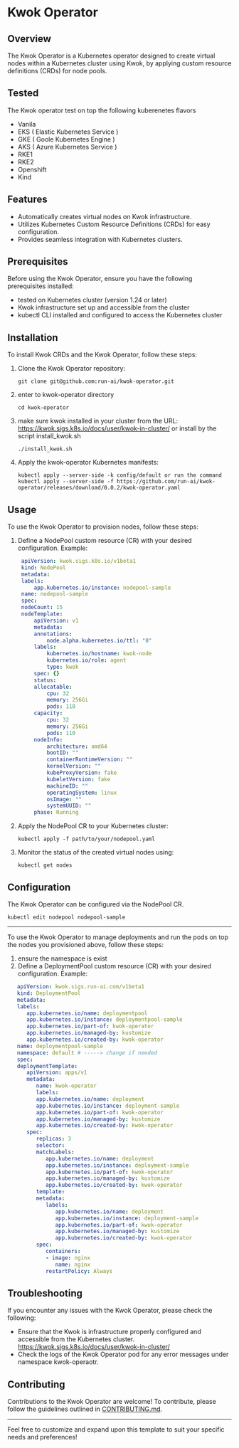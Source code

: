 # Kwok Operator

## Overview

The Kwok Operator is a Kubernetes operator designed to create virtual nodes within a Kubernetes cluster using Kwok, by applying custom resource definitions (CRDs) for node pools.

## Tested
The Kwok operator test on top the following kuberenetes flavors 
  - Vanila 
  - EKS ( Elastic Kubernetes Service )
  - GKE ( Goole Kubernetes Engine )
  - AKS ( Azure Kubernetes Service ) 
  - RKE1 
  - RKE2 
  - Openshift 
  - Kind 

## Features

- Automatically creates virtual nodes on Kwok infrastructure.
- Utilizes Kubernetes Custom Resource Definitions (CRDs) for easy configuration.
- Provides seamless integration with Kubernetes clusters.

## Prerequisites

Before using the Kwok Operator, ensure you have the following prerequisites installed:

- tested on Kubernetes cluster (version 1.24 or later)
- Kwok infrastructure set up and accessible from the cluster
- kubectl CLI installed and configured to access the Kubernetes cluster

## Installation

To install Kwok CRDs and the Kwok Operator, follow these steps:

1. Clone the Kwok Operator repository:

   ```shell
   git clone git@github.com:run-ai/kwok-operator.git
   ```
2. enter to kwok-operator directory
   ```shell
   cd kwok-operator
   ```
3. make sure kwok installed in your cluster from the URL: https://kwok.sigs.k8s.io/docs/user/kwok-in-cluster/
   or install by the script install_kwok.sh
   ```shell
   ./install_kwok.sh
   ```

3. Apply the kwok-operator Kubernetes manifests:
   ```shell
   kubectl apply --server-side -k config/default or run the command kubectl apply --server-side -f https://github.com/run-ai/kwok-operator/releases/download/0.0.2/kwok-operator.yaml
   ```

## Usage

To use the Kwok Operator to provision nodes, follow these steps:

1. Define a NodePool custom resource (CR) with your desired configuration. Example:

   ```yaml
    apiVersion: kwok.sigs.k8s.io/v1beta1
    kind: NodePool
    metadata:
    labels:
        app.kubernetes.io/instance: nodepool-sample
    name: nodepool-sample
    spec:
    nodeCount: 15
    nodeTemplate:
        apiVersion: v1
        metadata:
        annotations:
            node.alpha.kubernetes.io/ttl: "0"
        labels:
            kubernetes.io/hostname: kwok-node
            kubernetes.io/role: agent
            type: kwok
        spec: {}
        status:
        allocatable:
            cpu: 32
            memory: 256Gi
            pods: 110
        capacity:
            cpu: 32
            memory: 256Gi
            pods: 110
        nodeInfo:
            architecture: amd64
            bootID: ""
            containerRuntimeVersion: ""
            kernelVersion: ""
            kubeProxyVersion: fake
            kubeletVersion: fake
            machineID: ""
            operatingSystem: linux
            osImage: ""
            systemUUID: ""
        phase: Running
   ```

2. Apply the NodePool CR to your Kubernetes cluster:

   ```shell
   kubectl apply -f path/to/your/nodepool.yaml
   ```

3. Monitor the status of the created virtual nodes using:
   ```shell
   kubectl get nodes 
   ```

## Configuration

The Kwok Operator can be configured via the NodePool CR.
   ```shell
   kubectl edit nodepool nodepool-sample
   ```

----
To use the Kwok Operator to manage deployments and run the pods on top the nodes you provisioned above, follow these steps:
1. ensure the namespace is exist  
2. Define a DeploymentPool custom resource (CR) with your desired configuration. Example:
```yaml
   apiVersion: kwok.sigs.run-ai.com/v1beta1
   kind: DeploymentPool
   metadata:
   labels:
      app.kubernetes.io/name: deploymentpool
      app.kubernetes.io/instance: deploymentpool-sample
      app.kubernetes.io/part-of: kwok-operator
      app.kubernetes.io/managed-by: kustomize
      app.kubernetes.io/created-by: kwok-operator
   name: deploymentpool-sample
   namespace: default # -----> change if needed 
   spec:  
   deploymentTemplate:
      apiVersion: apps/v1 
      metadata:
         name: kwok-operator
         labels:
         app.kubernetes.io/name: deployment
         app.kubernetes.io/instance: deployment-sample
         app.kubernetes.io/part-of: kwok-operator
         app.kubernetes.io/managed-by: kustomize
         app.kubernetes.io/created-by: kwok-operator
      spec:
         replicas: 3
         selector:
         matchLabels: 
            app.kubernetes.io/name: deployment
            app.kubernetes.io/instance: deployment-sample
            app.kubernetes.io/part-of: kwok-operator
            app.kubernetes.io/managed-by: kustomize
            app.kubernetes.io/created-by: kwok-operator
         template:
         metadata:
            labels:
               app.kubernetes.io/name: deployment
               app.kubernetes.io/instance: deployment-sample
               app.kubernetes.io/part-of: kwok-operator
               app.kubernetes.io/managed-by: kustomize
               app.kubernetes.io/created-by: kwok-operator
         spec:
            containers:
            - image: nginx
               name: nginx
            restartPolicy: Always
   ```

## Troubleshooting 

If you encounter any issues with the Kwok Operator, please check the following:

- Ensure that the Kwok is infrastructure properly configured and accessible from the Kubernetes cluster. 
  https://kwok.sigs.k8s.io/docs/user/kwok-in-cluster/
- Check the logs of the Kwok Operator pod for any error messages under namespace kwok-operaotr.

## Contributing

Contributions to the Kwok Operator are welcome! To contribute, please follow the guidelines outlined in [CONTRIBUTING.md](./CONTRIBUTING.md).

---

Feel free to customize and expand upon this template to suit your specific needs and preferences!